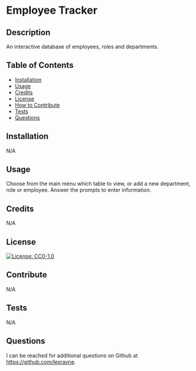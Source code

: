 # Employee Tracker

## Description

An interactive database of employees, roles and departments.

## Table of Contents
- [Installation](#installation)
- [Usage](#usage)
- [Credits](#credits)
- [License](#license)
- [How to Contribute](#contribute)
- [Tests](#tests)
- [Questions](#questions)

## Installation

N/A

## Usage

Choose from the main menu which table to view, or add a new department, role or employee. Answer the prompts to enter information.

## Credits

N/A

## License

[![License: CC0-1.0](https://licensebuttons.net/l/zero/1.0/80x15.png)](http://creativecommons.org/publicdomain/zero/1.0/)

## Contribute

N/A

## Tests

N/A

## Questions

I can be reached for additional questions on Github at https://github.com/lexrayne.